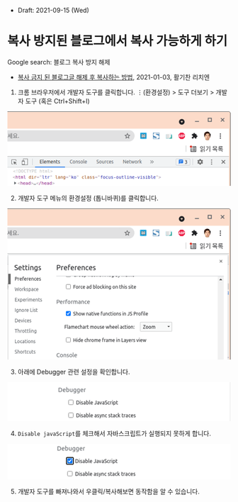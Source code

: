 * Draft: 2021-09-15 (Wed)

# 복사 방지된 블로그에서 복사 가능하게 하기

Google search: 블로그 복사 방지 해제
* [복사 금지 된 블로그글 해제 후 복사하는 방법](https://speciallife7.tistory.com/103), 2021-01-03, 활기찬 리치엔

1. 크롬 브라우저에서 개발자 도구를 클릭합니다.
   ⋮(환경설정) > 도구 더보기 > 개발자 도구 (혹은 Ctrl+Shift+I)

<img src="images/chrome_browser-developer_tools-settings.png">

2. 개발자 도구 메뉴의 환경설정 (톱니바퀴)를 클릭합니다.

<img src="images/chrome_browser-developer_tools-settings-preferences.png">

3. 아래에 Debugger 관련 설정을 확인합니다.

<img src="images/chrome_browser-developer_tools-settings-preferences-debugger.png">

4. `Disable javaScript`를 체크해서 자바스크립트가 실행되지 못하게 합니다.
<img src="images/chrome_browser-developer_tools-settings-preferences-debugger-disable_javascript.png">

5. 개발자 도구를 빠져나와서 우클릭/복사해보면 동작함을 알 수 있습니다.
